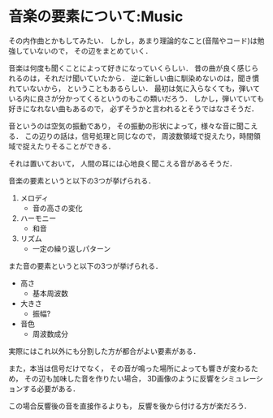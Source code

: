 音楽の要素について:Music
==============

その内作曲とかもしてみたい．
しかし，あまり理論的なこと(音階やコード)は勉強していないので，
その辺をまとめていく．

音楽は何度も聞くことによって好きになっていくらしい．
昔の曲が良く感じられるのは，それだけ聞いていたから．
逆に新しい曲に馴染めないのは，聞き慣れていないから，
ということもあるらしい．
最初は気に入らなくても，弾いている内に良さが分かってくるというのもこの類いだろう．
しかし，弾いていても好きになれない曲もあるので，
必ずそうかと言われるとそうではなさそうだ．


音というのは空気の振動であり，
その振動の形状によって，様々な音に聞こえる．
この辺りの話は，信号処理と同じなので，
周波数領域で捉えたり，時間領域で捉えたりそることができる．

それは置いておいて，
人間の耳には心地良く聞こえる音があるそうだ．

音楽の要素というと以下の3つが挙げられる．

1. メロディ
	- 音の高さの変化
2. ハーモニー
	- 和音
3. リズム
	- 一定の繰り返しパターン


また音の要素というと以下の3つが挙げられる．

- 高さ
	- 基本周波数
- 大きさ
	- 振幅?
- 音色
	- 周波数成分


実際にはこれ以外にも分割した方が都合がよい要素がある．

また，本当は信号だけでなく，
その音が鳴った場所によっても響きが変わるため，
その辺も加味した音を作りたい場合，
3D画像のように反響をシミュレーションする必要がある．

この場合反響後の音を直接作るよりも，
反響を後から付ける方が楽だろう．
